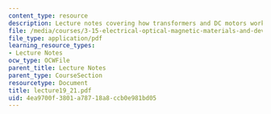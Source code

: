 ```yaml
---
content_type: resource
description: Lecture notes covering how transformers and DC motors work.
file: /media/courses/3-15-electrical-optical-magnetic-materials-and-devices-fall-2006/4ea9700f3801a78718a8ccb0e981bd05_lecture19_21.pdf
file_type: application/pdf
learning_resource_types:
- Lecture Notes
ocw_type: OCWFile
parent_title: Lecture Notes
parent_type: CourseSection
resourcetype: Document
title: lecture19_21.pdf
uid: 4ea9700f-3801-a787-18a8-ccb0e981bd05
---
```

